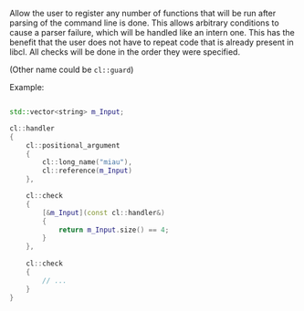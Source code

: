 Allow the user to register any number of functions that will be run after parsing of the command line is done.
This allows arbitrary conditions to cause a parser failure, which will be handled like an intern one.
This has the benefit that the user does not have to repeat code that is already present in libcl.
All checks will be done in the order they were specified.

(Other name could be `cl::guard`)

Example:

```c++

std::vector<string> m_Input;

cl::handler
{
	cl::positional_argument
	{
		cl::long_name("miau"),
		cl::reference(m_Input)
	},

	cl::check
	{
		[&m_Input](const cl::handler&)
		{
			return m_Input.size() == 4;
		}
	},
	
	cl::check
	{
		// ...
	}
}
```
